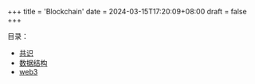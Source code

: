 +++
title = 'Blockchain'
date = 2024-03-15T17:20:09+08:00
draft = false
+++

目录：
+ [共识](/blockchain/consensus)
+ [数据结构](/blockchain/data_structure)
+ [web3](/blockchain/web3)